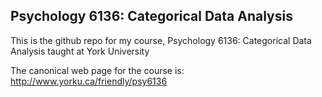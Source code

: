 ## Psychology 6136: Categorical Data Analysis

This is the github repo for my course, Psychology 6136: Categorical Data Analysis taught at York University

The canonical web page for the course is: http://www.yorku.ca/friendly/psy6136

